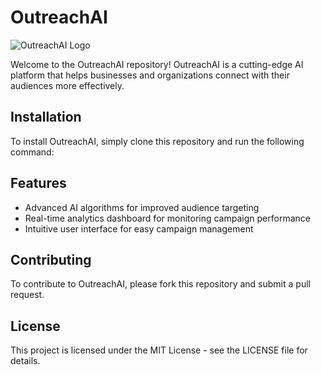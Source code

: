 # OutreachAI

![OutreachAI Logo](https://cdn.discordapp.com/attachments/1079837804508487855/1092462224494305393/OutreachAI-Pink.png)

Welcome to the OutreachAI repository! OutreachAI is a cutting-edge AI platform that helps businesses and organizations connect with their audiences more effectively.

## Installation

To install OutreachAI, simply clone this repository and run the following command:


## Features

- Advanced AI algorithms for improved audience targeting
- Real-time analytics dashboard for monitoring campaign performance
- Intuitive user interface for easy campaign management

## Contributing

To contribute to OutreachAI, please fork this repository and submit a pull request.

## License

This project is licensed under the MIT License - see the LICENSE file for details.
